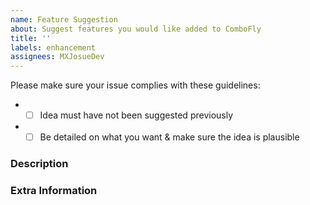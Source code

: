 ```yaml
---
name: Feature Suggestion
about: Suggest features you would like added to ComboFly
title: ''
labels: enhancement
assignees: MXJosueDev
---
```


<!-- Failure to complete the required fields will result in the issue being closed. -->
Please make sure your issue complies with these guidelines:
- * [ ] Idea must have not been suggested previously
- * [ ] Be detailed on what you want & make sure the idea is plausible

<!-- Describe your idea in detail below -->
### Description

<!--- Provide any extra information below  -->
### Extra Information